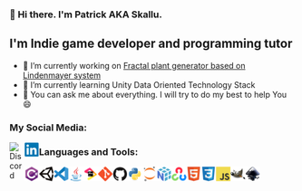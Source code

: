 ### 👋 Hi there. I'm Patrick AKA Skallu.

## I'm Indie game developer and programming tutor
- 🔭 I’m currently working on [Fractal plant generator based on Lindenmayer system](https://github.com/Skallu0711/L-System_Plant_Generator)
- 🌱 I’m currently learning Unity Data Oriented Technology Stack
- 💬 You can ask me about everything. I will try to do my best to help You 😄

### My Social Media:
[<img align="left" width="26px" alt="Discord" src="https://user-images.githubusercontent.com/57925079/89525899-811a7c00-d819-11ea-847f-a8be447b75e1.png">](https://www.discordapp.com/users/350412328170422273)
[<img align="left" width="26px" alt="LinkedIn" src="https://github.com/devicons/devicon/blob/master/icons/linkedin/linkedin-original.svg">](https://www.linkedin.com/in/kaminski-patryk)

### Languages and Tools:
<img align="left" width="26px" alt="Csharp" src="https://github.com/devicons/devicon/blob/master/icons/csharp/csharp-original.svg">
<img align="left" width="26px" alt="Unity" src="https://github.com/devicons/devicon/blob/master/icons/unity/unity-original.svg">
<img align="left" width="26px" alt="Visual Studio Code" src="https://github.com/devicons/devicon/blob/master/icons/vscode/vscode-original.svg">
<img align="left" width="26px" alt="Java" src="https://github.com/devicons/devicon/blob/master/icons/java/java-original.svg">
<img align="left" width="26px" alt="Jet Brains" src="https://github.com/devicons/devicon/blob/master/icons/jetbrains/jetbrains-original.svg">
<img align="left" width="26px" alt="git" src="https://github.com/devicons/devicon/blob/master/icons/git/git-original.svg">
<img align="left" width="26px" alt="Git Hub" src="https://github.com/devicons/devicon/blob/master/icons/github/github-original.svg">
<img align="left" width="26px" alt="Python" src="https://github.com/devicons/devicon/blob/master/icons/python/python-original.svg">
<img align="left" width="26px" alt="Jupyter" src="https://github.com/devicons/devicon/blob/master/icons/jupyter/jupyter-original.svg">
<img align="left" width="26px" alt="NumPy" src="https://github.com/devicons/devicon/blob/master/icons/numpy/numpy-original.svg">
<img align="left" width="26px" alt="Open CV" src="https://github.com/devicons/devicon/blob/master/icons/opencv/opencv-original.svg">
<img align="left" width="26px" alt="HTML5" src="https://github.com/devicons/devicon/blob/master/icons/html5/html5-original.svg">
<img align="left" width="26px" alt="CSS3" src="https://github.com/devicons/devicon/blob/master/icons/css3/css3-original.svg">
<img align="left" width="26px" alt="Javascript" src="https://github.com/devicons/devicon/blob/master/icons/javascript/javascript-original.svg">
<img align="left" width="26px" alt="Gimp" src="https://github.com/devicons/devicon/blob/master/icons/gimp/gimp-original.svg">
<img align="left" width="26px" alt="InkScape" src="https://github.com/devicons/devicon/blob/master/icons/inkscape/inkscape-original.svg">

<!--
**Skallu0711/Skallu0711** is a ✨ _special_ ✨ repository because its `README.md` (this file) appears on your GitHub profile.

Here are some ideas to get you started:

- 🔭 I’m currently working on ...
- 🌱 I’m currently learning ...
- 👯 I’m looking to collaborate on ...
- 🤔 I’m looking for help with ...
- 💬 You can ask me about ...
- 📫 How to reach me: ...
- 😄 Pronouns: ...
- ⚡ Fun fact: ...
-->
